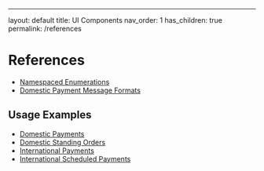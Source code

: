 ---
layout: default
title: UI Components
nav_order: 1
has_children: true
permalink: /references
# References

- [Namespaced Enumerations](Namespaced%20Enumerations.md)
- [Domestic Payment Message Formats](Domestic%20Payment%20Message%20Formats.md)

## Usage Examples

- [Domestic Payments](usage%20examples/Domestic%20Payment%20Usage%20Examples.md)
- [Domestic Standing Orders](usage%20examples/Domestic%20standing%20Order%20Usage%20Examples.md)
- [International Payments](usage%20examples/International%20Payment%20Usage%20Examples.md)
- [International Scheduled Payments](usage%20examples/International%20Scheduled%20Payment%20Usage%20Examples.md)
